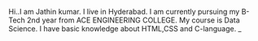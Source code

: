 Hi..I am Jathin kumar.
I live in Hyderabad.
I am currently pursuing my B-Tech 2nd year from ACE ENGINEERING COLLEGE.
My course is Data Science.
I have basic knowledge about HTML,CSS and C-language.
_
